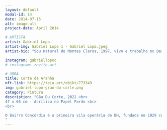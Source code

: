 ```yaml
---
layout: default
modal-id: 14
date: 2014-07-15
alt: image-alt
project-date: April 2014

# ARTISTA
artist: Gabriel Lopo
artist-img: Gabriel Lopo 1 - Gabriel Lopo.jpeg
artist-bio: "Sou natural de Montes Claros, 1997, vivo e trabalho no Bairro Concórdia, em Belo Horizonte. Criado em um berço miscigenado e evangélico, fui ativista de movimentos sociais por 8 anos. Estudo Jornalismo na UFMG. Em 2021, iniciei minha carreira nas artes. Trabalho com a pintura em suportes variados. Minha poética explora as tensões da mestiçagem, investigando a história da sua comunidade, na busca por uma representação digna e não-estereotipada dos sujeitos ditos subalternos. "

instagram: gabriellopoo
# instagram: zezito.art

# OBRA
title: Corte da Aranha
nft-link: https://teia.art/objkt/773349
img: gabriel-lopo-grao-du-corte.png
category: Pintura
description: "Gãu Du Corte, 2022 <br>
47 x 66 cm - Acrílica no Papel Pardo <br>
<br> 

O Bairro Concórdia é a primeira vila operária de BH, fundada em 1929 com ex-moradores da favela Barroca, que ficava onde hoje é o Barro Preto. o Concórdia preserva até hoje um perfil de moradores das classes mais populares e com forte presença negra. Ainda que próximo ao centro, o Concórdia é um subúrbio com forte expressão das culturas periféricas, populares e afro-brasileiras. A estética e o cuidado do cabelo estão nesse campo de expressões. Há poucos metros da minha casa tem o salão do Gão, chamado Gão du Corte. Nos principais comércios do bairro podemos encontrar banners de divulgação do salão. Um dos cortes tradicionais feitos pelo Gão é o disfarçado acompanhado de um desenho e um dos desenhos feitos por Gão é a aranha. Esse corte também é feito por muitas crianças. Além do corte, em BH, temos o funk “Tatuagem da Aranha” que é muito conhecido por vários jovens. A obra “Gão Du Corte” mobiliza esses referenciais para construir uma poética interna. Não há um entendimento certo para a obra, cada pessoa pode ter uma experiência individual, por outro lado esses referenciais podem ser um suporte interessante para essa experiência. 
" 
---
```

